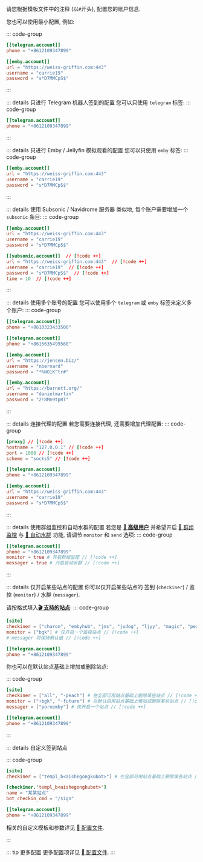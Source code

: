 请您根据模板文件中的注释 (以`#`开头), 配置您的账户信息.

您也可以使用最小配置, 例如:

::: code-group

```toml [config.toml]
[[telegram.account]]
phone = "+8612109347899"

[[emby.account]]
url = "https://weiss-griffin.com:443"
username = "carrie19"
password = "s*D7MMCpS$"
```

:::

::: details 只进行 Telegram 机器人签到的配置
您可以只使用 `telegram` 标签:
::: code-group

```toml [config.toml]
[[telegram.account]]
phone = "+8612109347899"
```

:::

::: details 只进行 Emby / Jellyfin 模拟观看的配置
您可以只使用 `emby` 标签:
::: code-group

```toml [config.toml]
[[emby.account]]
url = "https://weiss-griffin.com:443"
username = "carrie19"
password = "s*D7MMCpS$"
```

:::

::: details 使用 Subsonic / Navidrome 服务器
类似地, 每个账户需要增加一个 `subsonic` 条目:
::: code-group

```toml [config.toml]
[[emby.account]]
url = "https://weiss-griffin.com:443"
username = "carrie19"
password = "s*D7MMCpS$"

[[subsonic.account]]  // [!code ++]
url = "https://weiss-griffin.com:443"  // [!code ++]
username = "carrie19"  // [!code ++]
password = "s*D7MMCpS$"  // [!code ++]
time = 10  // [!code ++]
```

:::

::: details 使用多个账号的配置
您可以使用多个 `telegram` 或 `emby` 标签来定义多个账户:
::: code-group

```toml [config.toml]
[[telegram.account]]
phone = "+8618323433500"

[[telegram.account]]
phone = "+8615635499568"

[[emby.account]]
url = "https://jensen.biz/"
username = "nbernard"
password = "*%NO1K^tr#"

[[emby.account]]
url = "https://barnett.org/"
username = "danielmartin"
password = "2!8Mn9tpRT"
```

:::

::: details 连接代理的配置
若您需要连接代理, 还需要增加代理配置:
::: code-group

```toml [config.toml]
[proxy] // [!code ++]
hostname = "127.0.0.1" // [!code ++]
port = 1080 // [!code ++]
scheme = "socks5" // [!code ++]

[[telegram.account]]
phone = "+8612109347899"

[[emby.account]]
url = "https://weiss-griffin.com:443"
username = "carrie19"
password = "s*D7MMCpS$"
```

:::

::: details 使用群组监控和自动水群的配置
若您是 [**👑 高级用户**](/guide/高级用户) 并希望开启 [👀 群组监控](/guide/功能说明-群组监控) 与 [💬 自动水群](/guide/功能说明-自动水群) 功能, 请调节 `monitor` 和 `send` 选项:
::: code-group

```toml [config.toml]
[[telegram.account]]
phone = "+8612109347899"
monitor = true # 开启群组监控 // [!code ++]
messager = true # 开启自动水群 // [!code ++]
```

:::

::: details 仅开启某些站点的配置
你可以仅开启某些站点的 签到 (`checkiner`) / 监控 (`monitor`) / 水群 (`messager`).

请按格式填入[**🎬 支持的站点**](/guide/支持的站点):
::: code-group

```toml [config.toml]
[site]
checkiner = ["charon", "embyhub", "jms", "judog", "ljyy", "magic", "peach", "pornemby", "sssq", "temby", "terminus"] # 自定义多个签到站点 // [!code ++]
monitor = ["bgk"] # 仅开启一个监控站点 // [!code ++]
# messager 将保持默认值 // [!code ++]

[[telegram.account]]
phone = "+8612109347899"
```

你也可以在默认站点基础上增加或删除站点:

::: code-group

```toml [config.toml]
[site]
checkiner = ["all", "-peach"] # 在全部可用站点基础上删除某些站点 // [!code ++]
monitor = ["+bgk", "-future"] # 在默认启用站点基础上增加或删除某些站点 // [!code ++]
messager = ["pornemby"] # 仅开启一个站点 // [!code ++]

[[telegram.account]]
phone = "+8612109347899"
```

:::

::: details 自定义签到站点

::: code-group

```toml [config.toml]
[site]
checkiner = ["templ_b<aishegongkubot>"] # 在全部可用站点基础上删除某些站点 // [!code ++]

[checkiner.'templ_b<aishegongkubot>']
name = "某某站点"
bot_checkin_cmd = "/sign"

[[telegram.account]]
phone = "+8612109347899"
```

相关的自定义模板和参数详见 [🔧 配置文件](/guide/配置文件#站点尚未被支持时使用模板创建).

:::

::: tip 更多配置
更多配置项详见 [🔧 配置文件](/guide/配置文件).
:::
